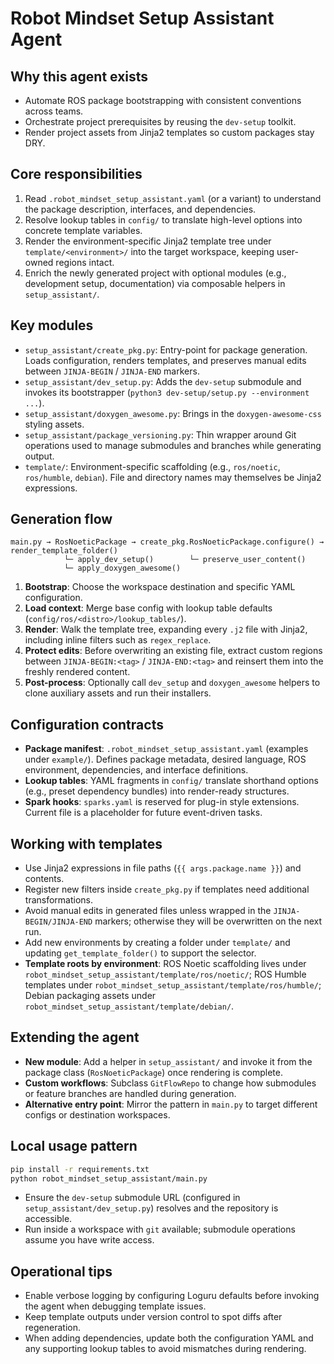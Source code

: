 # Robot Mindset Setup Assistant Agent

## Why this agent exists
- Automate ROS package bootstrapping with consistent conventions across teams.
- Orchestrate project prerequisites by reusing the `dev-setup` toolkit.
- Render project assets from Jinja2 templates so custom packages stay DRY.

## Core responsibilities
1. Read `.robot_mindset_setup_assistant.yaml` (or a variant) to understand the package description, interfaces, and dependencies.
2. Resolve lookup tables in `config/` to translate high-level options into concrete template variables.
3. Render the environment-specific Jinja2 template tree under `template/<environment>/` into the target workspace, keeping user-owned regions intact.
4. Enrich the newly generated project with optional modules (e.g., development setup, documentation) via composable helpers in `setup_assistant/`.

## Key modules
- `setup_assistant/create_pkg.py`: Entry-point for package generation. Loads configuration, renders templates, and preserves manual edits between `JINJA-BEGIN` / `JINJA-END` markers.
- `setup_assistant/dev_setup.py`: Adds the `dev-setup` submodule and invokes its bootstrapper (`python3 dev-setup/setup.py --environment ...`).
- `setup_assistant/doxygen_awesome.py`: Brings in the `doxygen-awesome-css` styling assets.
- `setup_assistant/package_versioning.py`: Thin wrapper around Git operations used to manage submodules and branches while generating output.
- `template/`: Environment-specific scaffolding (e.g., `ros/noetic`, `ros/humble`, `debian`). File and directory names may themselves be Jinja2 expressions.

## Generation flow
```
main.py → RosNoeticPackage → create_pkg.RosNoeticPackage.configure() → render_template_folder()
            └─ apply_dev_setup()        └─ preserve_user_content()
            └─ apply_doxygen_awesome()
```

1. **Bootstrap**: Choose the workspace destination and specific YAML configuration.
2. **Load context**: Merge base config with lookup table defaults (`config/ros/<distro>/lookup_tables/`).
3. **Render**: Walk the template tree, expanding every `.j2` file with Jinja2, including inline filters such as `regex_replace`.
4. **Protect edits**: Before overwriting an existing file, extract custom regions between `JINJA-BEGIN:<tag>` / `JINJA-END:<tag>` and reinsert them into the freshly rendered content.
5. **Post-process**: Optionally call `dev_setup` and `doxygen_awesome` helpers to clone auxiliary assets and run their installers.

## Configuration contracts
- **Package manifest**: `.robot_mindset_setup_assistant.yaml` (examples under `example/`). Defines package metadata, desired language, ROS environment, dependencies, and interface definitions.
- **Lookup tables**: YAML fragments in `config/` translate shorthand options (e.g., preset dependency bundles) into render-ready structures.
- **Spark hooks**: `sparks.yaml` is reserved for plug-in style extensions. Current file is a placeholder for future event-driven tasks.

## Working with templates
- Use Jinja2 expressions in file paths (`{{ args.package.name }}`) and contents.
- Register new filters inside `create_pkg.py` if templates need additional transformations.
- Avoid manual edits in generated files unless wrapped in the `JINJA-BEGIN/JINJA-END` markers; otherwise they will be overwritten on the next run.
- Add new environments by creating a folder under `template/` and updating `get_template_folder()` to support the selector.
- **Template roots by environment**: ROS Noetic scaffolding lives under `robot_mindset_setup_assistant/template/ros/noetic/`; ROS Humble templates under `robot_mindset_setup_assistant/template/ros/humble/`; Debian packaging assets under `robot_mindset_setup_assistant/template/debian/`.

## Extending the agent
- **New module**: Add a helper in `setup_assistant/` and invoke it from the package class (`RosNoeticPackage`) once rendering is complete.
- **Custom workflows**: Subclass `GitFlowRepo` to change how submodules or feature branches are handled during generation.
- **Alternative entry point**: Mirror the pattern in `main.py` to target different configs or destination workspaces.

## Local usage pattern
```bash
pip install -r requirements.txt
python robot_mindset_setup_assistant/main.py
```
- Ensure the `dev-setup` submodule URL (configured in `setup_assistant/dev_setup.py`) resolves and the repository is accessible.
- Run inside a workspace with `git` available; submodule operations assume you have write access.

## Operational tips
- Enable verbose logging by configuring Loguru defaults before invoking the agent when debugging template issues.
- Keep template outputs under version control to spot diffs after regeneration.
- When adding dependencies, update both the configuration YAML and any supporting lookup tables to avoid mismatches during rendering.
